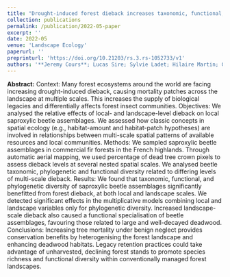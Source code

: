 ```yaml
---
title: "Drought-induced forest dieback increases taxonomic, functional, and phylogenetic diversity of saproxylic beetles at both local and landscape scales"
collection: publications
permalink: /publication/2022-05-paper
excerpt: ''
date: 2022-05
venue: 'Landscape Ecology'
paperurl: ''
preprinturl: 'https://doi.org/10.21203/rs.3.rs-1052733/v1'
authors: '**Jeremy Cours**; Lucas Sire; Sylvie Ladet; Hilaire Martin; Guillem Parmain; Laurent Larrieu; Carl Moliard; Carlos Lopez-Vaamonde; Christophe Bouget'
---
```


**Abstract:** Context:
Many forest ecosystems around the world are facing increasing drought-induced dieback, causing mortality patches across the landscape at multiple scales. This increases the supply of biological legacies and differentially affects forest insect communities.
Objectives:
We analysed the relative effects of local- and landscape-level dieback on local saproxylic beetle assemblages. We assessed how classic concepts in spatial ecology (e.g., habitat-amount and habitat-patch hypotheses) are involved in relationships between multi-scale spatial patterns of available resources and local communities.
Methods:
We sampled saproxylic beetle assemblages in commercial fir forests in the French highlands. Through automatic aerial mapping, we used percentage of dead tree crown pixels to assess dieback levels at several nested spatial scales. We analysed beetle taxonomic, phylogenetic and functional diversity related to differing levels of multi-scale dieback.
Results:
We found that taxonomic, functional, and phylogenetic diversity of saproxylic beetle assemblages significantly benefitted from forest dieback, at both local and landscape scales. We detected significant effects in the multiplicative models combining local and landscape variables only for phylogenetic diversity. Increased landscape-scale dieback also caused a functional specialisation of beetle assemblages, favouring those related to large and well-decayed deadwood.
Conclusions:
Increasing tree mortality under benign neglect provides conservation benefits by heterogenising the forest landscape and enhancing deadwood habitats. Legacy retention practices could take advantage of unharvested, declining forest stands to promote species richness and functional diversity within conventionally managed forest landscapes.
